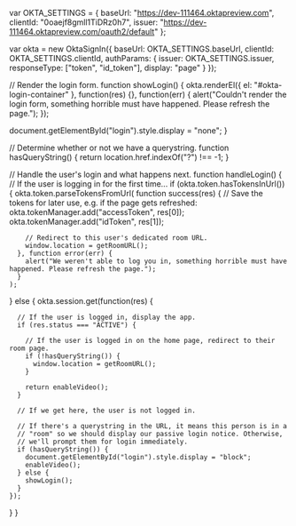var OKTA_SETTINGS = {
  baseUrl: "https://dev-111464.oktapreview.com",
  clientId: "0oaejf8gmll1TiDRz0h7",
  issuer: "https://dev-111464.oktapreview.com/oauth2/default"
};

var okta = new OktaSignIn({
  baseUrl: OKTA_SETTINGS.baseUrl,
  clientId: OKTA_SETTINGS.clientId,
  authParams: {
    issuer: OKTA_SETTINGS.issuer,
    responseType: ["token", "id_token"],
    display: "page"
  }
});

// Render the login form.
function showLogin() {
  okta.renderEl({ el: "#okta-login-container" }, function(res) {}, function(err) {
    alert("Couldn't render the login form, something horrible must have happened. Please refresh the page.");
  });

  document.getElementById("login").style.display = "none";
}

// Determine whether or not we have a querystring.
function hasQueryString() {
  return location.href.indexOf("?") !== -1;
}

// Handle the user's login and what happens next.
function handleLogin() {
  // If the user is logging in for the first time...
  if (okta.token.hasTokensInUrl()) {
    okta.token.parseTokensFromUrl(
      function success(res) {
        // Save the tokens for later use, e.g. if the page gets refreshed:
        okta.tokenManager.add("accessToken", res[0]);
        okta.tokenManager.add("idToken", res[1]);

        // Redirect to this user's dedicated room URL.
        window.location = getRoomURL();
      }, function error(err) {
        alert("We weren't able to log you in, something horrible must have happened. Please refresh the page.");
      }
    );
  } else {
    okta.session.get(function(res) {

      // If the user is logged in, display the app.
      if (res.status === "ACTIVE") {

        // If the user is logged in on the home page, redirect to their room page.
        if (!hasQueryString()) {
          window.location = getRoomURL();
        }

        return enableVideo();
      }

      // If we get here, the user is not logged in.

      // If there's a querystring in the URL, it means this person is in a
      // "room" so we should display our passive login notice. Otherwise,
      // we'll prompt them for login immediately.
      if (hasQueryString()) {
        document.getElementById("login").style.display = "block";
        enableVideo();
      } else {
        showLogin();
      }
    });
  }
}
